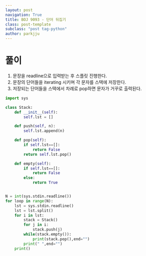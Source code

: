 ```yaml
---
layout: post
navigation: True
title: BOJ 9093 - 단어 뒤집기
class: post-template
subclass: "post tag-python"
author: parkjju
---
```


# 풀이

1. 문장을 readline으로 입력받는 후 스플릿 진행한다.
2. 문장의 단어들을 iterating 시키며 각 문자를 스택에 저장한다.
3. 저장되는 단어들을 스택에서 차례로 pop하면 문자가 거꾸로 출력된다.

```python
import sys

class Stack:
    def __init__(self):
        self.lst = []

    def push(self, n):
        self.lst.append(n)

    def pop(self):
        if self.lst==[]:
            return False
        return self.lst.pop()

    def empty(self):
        if self.lst==[]:
            return False
        else:
            return True


N = int(sys.stdin.readline())
for loop in range(N):
    lst = sys.stdin.readline()
    lst = lst.split()
    for i in lst:
        stack = Stack()
        for j in i:
            stack.push(j)
        while(stack.empty()):
            print(stack.pop(),end="")
        print(" ",end="")
    print()
```
